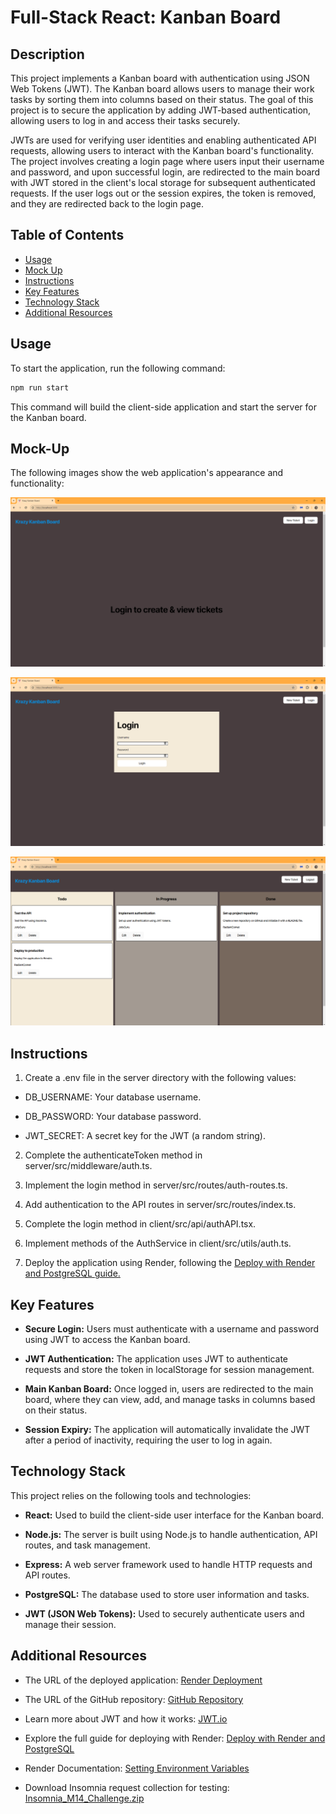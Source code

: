 # Full-Stack React: Kanban Board

## Description

This project implements a Kanban board with authentication using JSON Web Tokens (JWT). The Kanban board allows users to manage their work tasks by sorting them into columns based on their status. The goal of this project is to secure the application by adding JWT-based authentication, allowing users to log in and access their tasks securely.

JWTs are used for verifying user identities and enabling authenticated API requests, allowing users to interact with the Kanban board's functionality. The project involves creating a login page where users input their username and password, and upon successful login, are redirected to the main board with JWT stored in the client's local storage for subsequent authenticated requests. If the user logs out or the session expires, the token is removed, and they are redirected back to the login page.

## Table of Contents

- [Usage](#usage)
- [Mock Up](#mock-up)
- [Instructions](#instructions)
- [Key Features](#key-features)
- [Technology Stack](#technology-stack)
- [Additional Resources](#additional-resources)

## Usage

To start the application, run the following command:

```bash
npm run start
```
This command will build the client-side application and start the server for the Kanban board.

## Mock-Up

The following images show the web application's appearance and functionality:

![The Kanban board application displays a Login Required page.](./assets/14-00-unauthenticated-page.png)

![The Kanban board application displays a Login page.](./assets/14-01-login-page.png)

![The Kanban board application includes a main page that displays a list of all tasks sorted into three columns according their statuses.](./assets/14-02-main-page.png)

## Instructions

1. Create a .env file in the server directory with the following values:

* DB_USERNAME: Your database username.

* DB_PASSWORD: Your database password.

* JWT_SECRET: A secret key for the JWT (a random string).

2. Complete the authenticateToken method in server/src/middleware/auth.ts.

3. Implement the login method in server/src/routes/auth-routes.ts.

4. Add authentication to the API routes in server/src/routes/index.ts.

5. Complete the login method in client/src/api/authAPI.tsx.

6. Implement methods of the AuthService in client/src/utils/auth.ts.

7. Deploy the application using Render, following the [Deploy with Render and PostgreSQL guide.](https://coding-boot-camp.github.io/full-stack/render/deploy-with-render-and-postgresql)

## Key Features

* **Secure Login:** Users must authenticate with a username and password using JWT to access the Kanban board.

* **JWT Authentication:** The application uses JWT to authenticate requests and store the token in localStorage for session management.

* **Main Kanban Board:** Once logged in, users are redirected to the main board, where they can view, add, and manage tasks in columns based on their status.

* **Session Expiry:** The application will automatically invalidate the JWT after a period of inactivity, requiring the user to log in again.

## Technology Stack

This project relies on the following tools and technologies:

* **React:** Used to build the client-side user interface for the Kanban board.

* **Node.js:** The server is built using Node.js to handle authentication, API routes, and task management.

* **Express:** A web server framework used to handle HTTP requests and API routes.

* **PostgreSQL:** The database used to store user information and tasks.

* **JWT (JSON Web Tokens):** Used to securely authenticate users and manage their session.

## Additional Resources

* The URL of the deployed application: [Render Deployment](https://kanban-board-0msw.onrender.com/)

* The URL of the GitHub repository: [GitHub Repository](https://github.com/gilmerperez/kanban-board)

* Learn more about JWT and how it works: [JWT.io](https://jwt.io/)

* Explore the full guide for deploying with Render: [Deploy with Render and PostgreSQL](https://coding-boot-camp.github.io/full-stack/render/deploy-with-render-and-postgresql)

* Render Documentation: [Setting Environment Variables](https://docs.render.com/configure-environment-variables)

* Download Insomnia request collection for testing: [Insomnia_M14_Challenge.zip](https://static.bc-edx.com/coding/software-dev/14-Full-Stack-React/assets/Insomnia_M14_Challenge.zip)